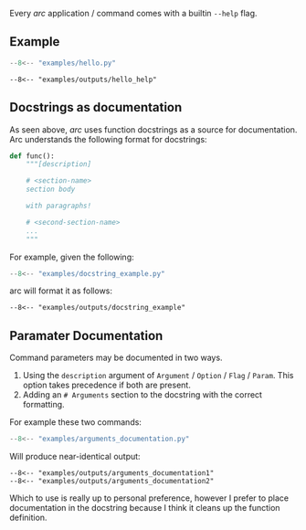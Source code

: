 Every *arc* application / command comes with a builtin `--help` flag.

## Example
```py title="hello.py"
--8<-- "examples/hello.py"
```
```console
--8<-- "examples/outputs/hello_help"
```

## Docstrings as documentation
As seen above, *arc* uses function docstrings as a source for documentation. Arc understands the following format for docstrings:
```py
def func():
    """[description]

    # <section-name>
    section body

    with paragraphs!

    # <second-section-name>
    ...
    """
```

For example, given the following:
```py title="docstring_example.py"
--8<-- "examples/docstring_example.py"
```
arc will format it as follows:
```console
--8<-- "examples/outputs/docstring_example"
```

## Paramater Documentation
Command parameters may be documented in two ways.

1. Using the `description` argument of `Argument` / `Option` / `Flag` / `Param`. This option takes precedence if both are present.
2. Adding an `# Arguments` section to the docstring with the correct formatting.

For example these two commands:
```py title="arguments_documentation.py"
--8<-- "examples/arguments_documentation.py"
```
Will produce near-identical output:
```console
--8<-- "examples/outputs/arguments_documentation1"
--8<-- "examples/outputs/arguments_documentation2"
```

Which to use is really up to personal preference, however I prefer to place documentation in the docstring because I think it cleans up the function definition.
